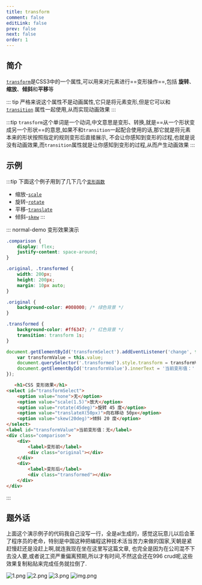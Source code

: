 ```yaml
---
title: transform
comment: false
editLink: false
prev: false
next: false
order: 1
---
```


## 简介

[``transform``](https://developer.mozilla.org/en-US/docs/Web/CSS/transform)是CSS3中的一个属性,可以用来对元素进行==变形操作==,包括
**旋转**、**缩放**、**倾斜**和**平移**等

::: tip
严格来说这个属性不是动画属性,它只是将元素变形,但是它可以和[``transition``](https://developer.mozilla.org/en-US/docs/Web/CSS/transition)
属性一起使用,从而实现动画效果
:::

:::tip
``transform``这个单词是一个动词,中文意思是变形、转换,就是==从一个形状变成另一个形状==的意思,如果不和``transition``一起配合使用的话,那它就是将元素本来的形状按照指定的规则变形后直接展示,
不会让你感知到变形的过程,也就是说没有动画效果,而``transition``属性就是让你感知到变形的过程,从而产生动画效果
:::
## 示例

:::tip
下面这个例子用到了几下几个[``变形函数``](https://developer.mozilla.org/zh-CN/docs/Web/CSS/transform-function)
* 缩放-[``scale``](https://developer.mozilla.org/zh-CN/docs/Web/CSS/transform-function/scale)
* 旋转-[``rotate``](https://developer.mozilla.org/zh-CN/docs/Web/CSS/transform-function/rotate)
* 平移-[``translate``](https://developer.mozilla.org/zh-CN/docs/Web/CSS/transform-function/translate)
* 倾斜-[``skew``](https://developer.mozilla.org/zh-CN/docs/Web/CSS/transform-function/skew)
:::

::: normal-demo 变形效果演示

```css
.comparison {
    display: flex;
    justify-content: space-around;
}

.original, .transformed {
    width: 200px;
    height: 200px;
    margin: 10px auto;
}

.original {
    background-color: #008000; /* 绿色背景 */
}

.transformed {
    background-color: #ff6347; /* 红色背景 */
    transition: transform 1s;
}
```

```js
document.getElementById('transformSelect').addEventListener('change', function() {
    var transformValue = this.value;
    document.querySelector('.transformed').style.transform = transformValue;
    document.getElementById('transformValue').innerText = '当前变形值：' + (transformValue === 'none' ? '无' : transformValue);
});
```

```html
   <h1>CSS 变形效果</h1>
<select id="transformSelect">
    <option value="none">无</option>
    <option value="scale(1.5)">放大</option>
    <option value="rotate(45deg)">旋转 45 度</option>
    <option value="translateX(50px)">向右移动 50px</option>
    <option value="skew(20deg)">倾斜 20 度</option>
</select>
<label id="transformValue">当前变形值：无</label>
<div class="comparison">
    <div>
        <label>变形前</label>
        <div class="original"></div>
    </div>
    <div>
        <label>变形后</label>
        <div class="transformed"></div>
    </div>
</div>
```

:::


## 题外话
上面这个演示例子的代码我自己没写一行，全是ai生成的，感觉这玩意儿以后会革了程序员的老命，特别是中国这种把编程这种技术活当苦力来做的国家,天朝是紧赶慢赶还是没赶上啊,就连我现在坐在这里写这篇文章,
也完全是因为在公司混不下去没人要,或者说工资严重偏离预期,所以才有时间,不然这会还在996 crud呢,这些效果复制粘贴来完成任务就拉倒了.

![1.png](./assets/1.png)
![2.png](./assets/2.png)
![3.png](./assets/3.png)
![img.png](./assets/4.png)
